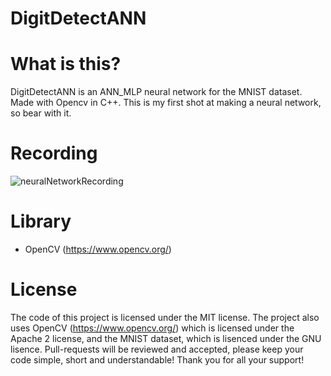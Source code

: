 # DigitDetectANN
# What is this?
DigitDetectANN is an ANN_MLP neural network for the MNIST dataset. Made with Opencv in C++.
This is my first shot at making a neural network, so bear with it.

# Recording
![neuralNetworkRecording](https://github.com/user-attachments/assets/605872ab-ee90-4a7c-bcfe-778ff47e3e6b)

# Library
- OpenCV (https://www.opencv.org/)

# License
The code of this project is licensed under the MIT license.
The project also uses OpenCV (https://www.opencv.org/) which is licensed under the Apache 2 license,
and the MNIST dataset, which is lisenced under the GNU lisence.
Pull-requests will be reviewed and accepted, please keep your code simple, short and understandable! Thank you for all your support!
